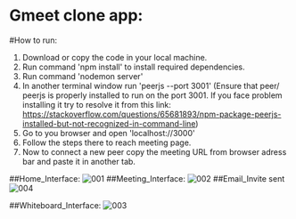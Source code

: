# Gmeet clone app:
#How to run:
1. Download or copy the code in your local machine.
2. Run command 'npm install' to install required dependencies.
3. Run command 'nodemon server'
4. In another terminal window run 'peerjs --port 3001'
(Ensure that peer/ peerjs is properly installed to run on the port 3001. If you face problem installing it try to resolve it from this link: https://stackoverflow.com/questions/65681893/npm-package-peerjs-installed-but-not-recognized-in-command-line)
5. Go to you browser and open 'localhost://3000'
6. Follow the steps there to reach meeting page.
7. Now to connect a new peer copy the meeting URL from browser adress bar and paste it in another tab.

##Home_Interface:
![001](https://user-images.githubusercontent.com/86679419/193274727-f569c6af-7e6b-4425-bec5-9593ff18e1f3.png)
##Meeting_Interface:
![002](https://user-images.githubusercontent.com/86679419/193275805-5851257a-df18-4a41-a9df-03decfe464da.png)
##Email_Invite sent
![004](https://user-images.githubusercontent.com/86679419/193276112-05c51806-dbd9-4532-b76f-6da629b1b4ee.png)

##Whiteboard_Interface:
![003](https://user-images.githubusercontent.com/86679419/193276224-14468f41-c80c-4949-b3f6-caec63b96624.png)

